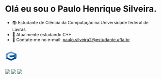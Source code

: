 # Olá eu sou o Paulo Henrique Silveira.
- 📚 Estudante de Ciência da Computação na Universidade federal de Lavras
- 🧰 Atualmente estudando C++
- 📨 Contate-me no e-mail: paulo.silveira2@estudante.ufla.br
 
<div style="display: inline_block"><br>
  <img align="center" alt="PauloHSilveira-Cplusplus" height="30" width="40" src="https://raw.githubusercontent.com/devicons/devicon/master/icons/cplusplus/cplusplus-original.svg">
</div>
  
  ##
<div> 
 
  <a href="https://instagram.com/paulosilveira01" target="_blank"><img src="https://img.shields.io/badge/-Instagram-%23E4405F?style=for-the-badge&logo=instagram&logoColor=white" target="_blank"></a>
  <a href = "mailto:paulo.silveira2@estudante.ufla.br"><img src="https://img.shields.io/badge/-Gmail-%23333?style=for-the-badge&logo=gmail&logoColor=white" target="_blank"></a>
  <a href="https://www.linkedin.com/in/paulo-henrique-dos-anjos-silveira-420069281" target="_blank"><img src="https://img.shields.io/badge/-LinkedIn-%230077B5?style=for-the-badge&logo=linkedin&logoColor=white" target="_blank"></a> 
  
</div>
